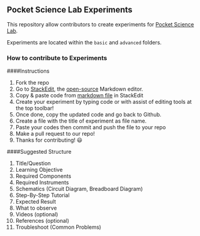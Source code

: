 ## Pocket Science Lab Experiments
This repository allow contributors to create experiments for [Pocket Science Lab](https://github.com/fossasia?q=pslab).

Experiments are located within the `basic` and `advanced` folders.

### How to contribute to Experiments
####Instructions

1. Fork the repo
1. Go to [StackEdit](https://stackedit.io/app), the [open-source](https://github.com/benweet/stackedit) Markdown editor.  
2. Copy & paste code from [markdown file](https://github.com/fossasia/pslab-experiments/blob/templates/experiment-template.md) in StackEdit
3. Create your experiment by typing code or with assist of editing tools at the top toolbar!
4. Once done, copy the updated code and go back to Github.
5. Create a file with the title of experiment as file name.
6. Paste your codes then commit and push the file to your repo
7. Make a pull request to our repo!
8. Thanks for contributing! :smiley:


####Suggested Structure

1. Title/Question
2. Learning Objective
3. Required Components
4. Required Instruments
4. Schematics (Circuit Diagram, Breadboard Diagram)
5. Step-By-Step Tutorial
6. Expected Result
7. What to observe
8. Videos (optional)
9. References (optional)
10. Troubleshoot (Common Problems)